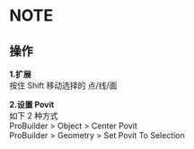 # NOTE
## 操作  

**1.扩展**  
按住 Shift 移动选择的 点/线/面  

**2.设置 Povit**  
如下 2 种方式  
ProBuilder > Object > Center Povit  
ProBuilder > Geometry > Set Povit To Selection  


